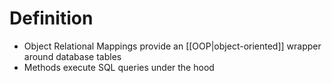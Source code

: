 # Definition
- Object Relational Mappings provide an [[OOP|object-oriented]] wrapper around database tables
- Methods execute SQL queries under the hood